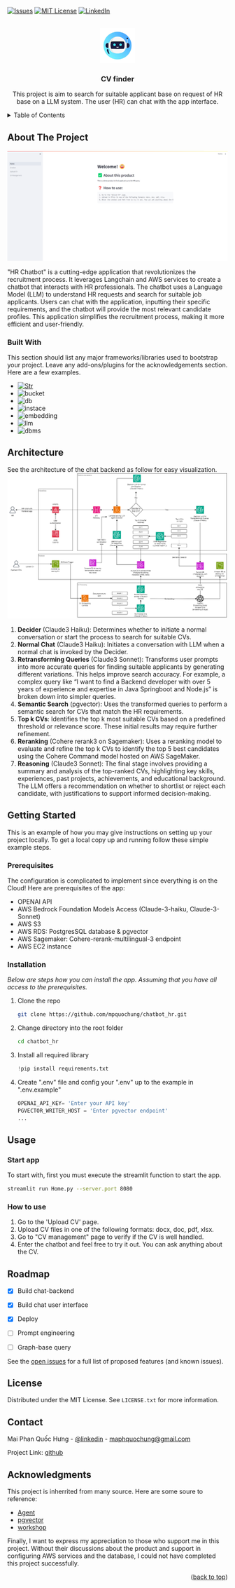 


<!-- PROJECT SHIELDS -->
<!--
*** I'm using markdown "reference style" links for readability.
*** Reference links are enclosed in brackets [ ] instead of parentheses ( ).
*** See the bottom of this document for the declaration of the reference variables
*** for contributors-url, forks-url, etc. This is an optional, concise syntax you may use.
*** https://www.markdownguide.org/basic-syntax/#reference-style-links
-->
[![Issues][issues-shield]][issues-url]
[![MIT License][license-shield]][license-url]
[![LinkedIn][linkedin-shield]][linkedin-url]



<!-- PROJECT LOGO -->
<br />
<div align="center">
  <a href="https://github.com/othneildrew/Best-README-Template">
    <img src="image/logo.png" alt="Logo" width="80" height="80">
  </a>

  <h3 align="center">CV finder</h3>

  <p align="center">
    This project is aim to search for suitable applicant base on request of HR base on a LLM system. The user (HR) can chat with the app interface.
</div>



<!-- TABLE OF CONTENTS -->
<details>
  <summary>Table of Contents</summary>
  <ol>
    <li>
      <a href="#about-the-project">About The Project</a>
      <ul>
        <li><a href="#built-with">Built With</a></li>
      </ul>
    </li>
    <li><a href="#architecture">Architecture</a></li>
    <li>
      <a href="#getting-started">Getting Started</a>
      <ul>
        <li><a href="#prerequisites">Prerequisites</a></li>
        <li><a href="#installation">Installation</a></li>
      </ul>
    </li>
    <li><a href="#usage">Usage</a></li>
    <li><a href="#roadmap">Roadmap</a></li>
    <li><a href="#contact">Contact</a></li>
    <li><a href="#acknowledgments">Acknowledgments</a></li>
  </ol>
</details>

<!-- ABOUT THE PROJECT -->
## About The Project

![Product Name Screen Shot][product-screenshot]

"HR Chatbot" is a cutting-edge application that revolutionizes the recruitment process. It leverages Langchain and AWS services to create a chatbot that interacts with HR professionals. The chatbot uses a Language Model (LLM) to understand HR requests and search for suitable job applicants. Users can chat with the application, inputting their specific requirements, and the chatbot will provide the most relevant candidate profiles. This application simplifies the recruitment process, making it more efficient and user-friendly.


### Built With

This section should list any major frameworks/libraries used to bootstrap your project. Leave any add-ons/plugins for the acknowledgements section. Here are a few examples.

* [![Str][Streamlit]][Streamlit-url]
* ![bucket][S3]
* ![db][RDS]
* ![instace][EC2]
* ![embedding][OPENAI]
* ![llm][claude]
* ![dbms][pg]

<!-- Architecture -->
## Architecture
See the architecture of the chat backend as follow for easy visualization.
![backend-architecture][architecture]


1. **Decider** (Claude3 Haiku): Determines whether to initiate a normal conversation or start the process to search for suitable CVs.
2. **Normal Chat** (Claude3 Haiku): Initiates a conversation with LLM when a normal chat is invoked by the Decider.
3. **Retransforming Queries** (Claude3 Sonnet): Transforms user prompts into more accurate queries for finding suitable applicants by generating different variations. This helps improve search accuracy. For example, a complex query like “I want to find a Backend developer with over 5 years of experience and expertise in Java Springboot and Node.js” is broken down into simpler queries.
4. **Semantic Search** (pgvector): Uses the transformed queries to perform a semantic search for CVs that match the HR requirements.
5. **Top k CVs**: Identifies the top k most suitable CVs based on a predefined threshold or relevance score. These initial results may require further refinement.
6. **Reranking** (Cohere rerank3 on Sagemaker): Uses a reranking model to evaluate and refine the top k CVs to identify the top 5 best candidates using the Cohere Command model hosted on AWS SageMaker.
7. **Reasoning** (Claude3 Sonnet): The final stage involves providing a summary and analysis of the top-ranked CVs, highlighting key skills, experiences, past projects, achievements, and educational background. The LLM offers a recommendation on whether to shortlist or reject each candidate, with justifications to support informed decision-making.
<!-- GETTING STARTED -->
## Getting Started

This is an example of how you may give instructions on setting up your project locally.
To get a local copy up and running follow these simple example steps.

### Prerequisites

The configuration is complicated to implement since everything is on the Cloud! Here are prerequisites of the app:
* OPENAI API
* AWS Bedrock Foundation Models Access (Claude-3-haiku, Claude-3-Sonnet)
* AWS S3
* AWS RDS: PostgresSQL database & pgvector
* AWS Sagemaker: Cohere-rerank-multilingual-3 endpoint
* AWS EC2 instance

### Installation

_Below are steps how you can install the app. Assuming that you have all access to the prerequisites._

1. Clone the repo
   ```sh
   git clone https://github.com/mpquochung/chatbot_hr.git
   ```
2. Change directory into the root folder
   ```sh
   cd chatbot_hr
   ```
3. Install all required library
   ```py
   !pip install requirements.txt
   ```
4. Create ".env" file and config your ".env" up to the example in ".env.example"
   ```py
   OPENAI_API_KEY= 'Enter your API key'
   PGVECTOR_WRITER_HOST = 'Enter pgvector endpoint'
   ...
   ```

<!-- USAGE EXAMPLES -->
## Usage
### Start app
To start with, first you must execute the streamlit function to start the app.
   ```sh
   streamlit run Home.py --server.port 8080 
   ```
### How to use
1. Go to the 'Upload CV' page.
2. Upload CV files in one of the following formats: docx, doc, pdf, xlsx.
3. Go to "CV management" page to verify if the CV is well handled. 
4. Enter the chatbot and feel free to try it out. You can ask anything about the CV.


<!-- ROADMAP -->
## Roadmap

- [x] Build chat-backend
- [x] Build chat user interface
- [x] Deploy
- [ ] Prompt engineering
- [ ] Graph-base query


See the [open issues](https://github.com/mpquochung/chatbot_hr/issues) for a full list of proposed features (and known issues).




<!-- LICENSE -->
## License

Distributed under the MIT License. See `LICENSE.txt` for more information.



<!-- CONTACT -->
## Contact

Mai Phan Quốc Hưng - [@linkedin](https://www.linkedin.com/in/qhungmp/) - maphquochung@gmail.com

Project Link: [github](https://github.com/mpquochung/chatbot_hr.git) 



<!-- ACKNOWLEDGMENTS -->
## Acknowledgments

This project is inherrited from many source. Here are some soure to reference:

* [Agent](https://github.com/aws-samples/aws-agentic-document-assistant)
* [pgvector](https://aws.amazon.com/vi/blogs/database/leverage-pgvector-and-amazon-aurora-postgresql-for-natural-language-processing-chatbots-and-sentiment-analysis/)
* [workshop](https://github.com/aws-samples/amazon-bedrock-workshop)

Finally, I want to express my appreciation to those who support me in this project. Without their discussions about the product and support in configuring AWS services and the database, I could not have completed this project successfully.


<p align="right">(<a href="#readme-top">back to top</a>)</p>



<!-- MARKDOWN LINKS & IMAGES -->
<!-- https://www.markdownguide.org/basic-syntax/#reference-style-links -->
[contributors-shield]: https://img.shields.io/github/contributors/othneildrew/Best-README-Template.svg?style=for-the-badge
[contributors-url]: https://github.com/othneildrew/Best-README-Template/graphs/contributors
[forks-shield]: https://img.shields.io/github/forks/othneildrew/Best-README-Template.svg?style=for-the-badge
[forks-url]: https://github.com/othneildrew/Best-README-Template/network/members
[stars-shield]: https://img.shields.io/github/stars/othneildrew/Best-README-Template.svg?style=for-the-badge
[stars-url]: https://github.com/othneildrew/Best-README-Template/stargazers
[issues-shield]: https://img.shields.io/github/issues/othneildrew/Best-README-Template.svg?style=for-the-badge
[issues-url]: https://github.com/mpquochung/chatbot_hr/issues
[license-shield]: https://img.shields.io/github/license/othneildrew/Best-README-Template.svg?style=for-the-badge
[license-url]: https://github.com/othneildrew/Best-README-Template/blob/master/LICENSE.txt
[linkedin-shield]: https://img.shields.io/badge/-LinkedIn-black.svg?style=for-the-badge&logo=linkedin&colorB=555
[linkedin-url]: https://www.linkedin.com/in/qhungmp/
[product-screenshot]: image/screenshot.png
[Next.js]: https://img.shields.io/badge/next.js-000000?style=for-the-badge&logo=nextdotjs&logoColor=white
[Next-url]: https://nextjs.org/
[Streamlit]: https://img.shields.io/badge/Streamlit-%23FF4B4B?logo=streamlit&color=white
[Streamlit-url]: https://streamlit.io
[React.js]: https://img.shields.io/badge/React-20232A?style=for-the-badge&logo=react&logoColor=61DAFB
[React-url]: https://reactjs.org/
[Vue.js]: https://img.shields.io/badge/Vue.js-35495E?style=for-the-badge&logo=vuedotjs&logoColor=4FC08D
[Vue-url]: https://vuejs.org/
[Angular.io]: https://img.shields.io/badge/Angular-DD0031?style=for-the-badge&logo=angular&logoColor=white
[Angular-url]: https://angular.io/
[Svelte.dev]: https://img.shields.io/badge/Svelte-4A4A55?style=for-the-badge&logo=svelte&logoColor=FF3E00
[Svelte-url]: https://svelte.dev/
[Laravel.com]: https://img.shields.io/badge/Laravel-FF2D20?style=for-the-badge&logo=laravel&logoColor=white
[Laravel-url]: https://laravel.com
[Bootstrap.com]: https://img.shields.io/badge/Bootstrap-563D7C?style=for-the-badge&logo=bootstrap&logoColor=white
[Bootstrap-url]: https://getbootstrap.com
[JQuery.com]: https://img.shields.io/badge/jQuery-0769AD?style=for-the-badge&logo=jquery&logoColor=white
[JQuery-url]: https://jquery.com 
[S3]: https://img.shields.io/badge/AWS%20S3-%23569A31?logo=amazons3&color=white
[RDS]: https://img.shields.io/badge/AWS%20RDS-%23569A31?logo=amazonrds&color=white
[EC2]: https://img.shields.io/badge/AWS%20EC2-%23569A31?logo=amazonec2&color=white
[OPENAI]: https://img.shields.io/badge/OPENAI%20API-%23412991?logo=openai&logoColor=%23412991&color=white
[Claude]: https://img.shields.io/badge/AWS%20Bedrock%20Claude3-%23191919?logo=anthropic&logoColor=%23191919&color=white
[pg]: https://img.shields.io/badge/Postgres%20SQL-%234169E1?logo=postgresql&logoColor=%234169E1&color=white
[architecture]: image/architecture.png
